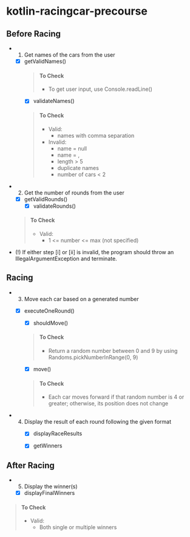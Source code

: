 # kotlin-racingcar-precourse

## Before Racing

- 1. Get names of the cars from the user
  - [x] getValidNames()
    > #### To Check
    >
    > - To get user input, use Console.readLine()   
    - [x] validateNames()
    > #### To Check
    > 
    > - Valid:
    >     - names with comma separation
    > - Invalid:
    >     - name = null
    >     - name = ,
    >     - length > 5
    >     - duplicate names
    >     - number of cars < 2   
    
- 2. Get the number of rounds from the user
    - [x] getValidRounds()
      - [x] validateRounds()
  > #### To Check
  > 
  > - Valid:
  >   - 1 <= number <= max (not specified)

- (!) If either step [i] or [ii] is invalid, the program should throw an IllegalArgumentException and terminate.

## Racing

- 3. Move each car based on a generated number
   - [x] executeOneRound()
     - [x] shouldMove()
      >  #### To Check
      >  - Return a random number between 0 and 9 by using Randoms.pickNumberInRange(0, 9)

     - [x] move()
     > #### To Check
     >  - Each car moves forward if that random number is 4 or greater; otherwise, its position does not change

- 4. Display the result of each round following the given format
     - [x] displayRaceResults
     - [x] getWinners


## After Racing

- 5. Display the winner(s)
  - [x] displayFinalWinners
> #### To Check
>
> - Valid:
>   - Both single or multiple winners